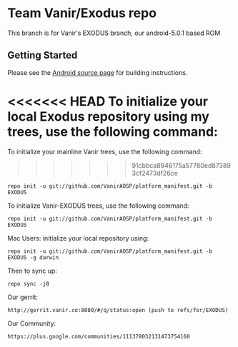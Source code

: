 Team Vanir/Exodus repo
===========

This branch is for Vanir's EXODUS branch, our android-5.0.1 based ROM


Getting Started
---------------

Please see the [Android source page](http://source.android.com/source/index.html) for building instructions.

<<<<<<< HEAD
To initialize your local Exodus repository using my trees, use the following command:
=======
To initialize your mainline Vanir trees, use the following command:
>>>>>>> 91cbbca8946175a57780ed873893cf2473df26ce

    repo init -u git://github.com/VanirAOSP/platform_manifest.git -b EXODUS

To initialize Vanir-EXODUS trees, use the following command:

    repo init -u git://github.com/VanirAOSP/platform_manifest.git -b EXODUS

Mac Users: initialize your local repository using:

    repo init -u git://github.com/VanirAOSP/platform_manifest.git -b EXODUS -g darwin

Then to sync up:

    repo sync -j8
    
Our gerrit:

	http://gerrit.vanir.co:8080/#/q/status:open (push to refs/for/EXODUS)

Our Community:

	https://plus.google.com/communities/111378032131473754160

